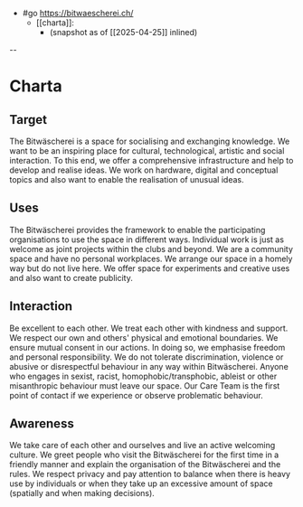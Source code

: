 - #go https://bitwaescherei.ch/
  - [[charta]]:
    - (snapshot as of [[2025-04-25]] inlined)
   
--

# Charta

## Target
The Bitwäscherei is a space for socialising and exchanging knowledge. We want to be an inspiring place for cultural, technological, artistic and social interaction. To this end, we offer a comprehensive infrastructure and help to develop and realise ideas. We work on hardware, digital and conceptual topics and also want to enable the realisation of unusual ideas.

## Uses
The Bitwäscherei provides the framework to enable the participating organisations to use the space in different ways. Individual work is just as welcome as joint projects within the clubs and beyond. We are a community space and have no personal workplaces. We arrange our space in a homely way but do not live here. We offer space for experiments and creative uses and also want to create publicity.

## Interaction
Be excellent to each other. We treat each other with kindness and support. We respect our own and others' physical and emotional boundaries. We ensure mutual consent in our actions. In doing so, we emphasise freedom and personal responsibility. We do not tolerate discrimination, violence or abusive or disrespectful behaviour in any way within Bitwäscherei. Anyone who engages in sexist, racist, homophobic/transphobic, ableist or other misanthropic behaviour must leave our space. Our Care Team is the first point of contact if we experience or observe problematic behaviour.

## Awareness
We take care of each other and ourselves and live an active welcoming culture. We greet people who visit the Bitwäscherei for the first time in a friendly manner and explain the organisation of the Bitwäscherei and the rules.
We respect privacy and pay attention to balance when there is heavy use by individuals or when they take up an excessive amount of space (spatially and when making decisions).